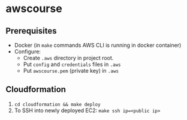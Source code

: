# awscourse

## Prerequisites
- Docker (in `make` commands AWS CLI is running in docker container)
- Configure:
    - Create `.aws` directory in project root.
    - Put `config` and `credentials` files in `.aws`
    - Put `awscourse.pem` (private key) in `.aws`

## Cloudformation
1. ```cd cloudformation && make deploy```
2. To SSH into newly deployed EC2: ```make ssh ip=<public ip>```